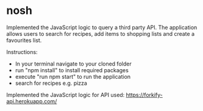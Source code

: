 # nosh

Implemented the JavaScript logic to query a third party API. The application allows users to search for recipes, add items to shopping lists and create a favourites list.

Instructions:
- In your terminal navigate to your cloned folder
- run "npm install" to install required packages
- execute "run npm start" to run the application
- search for recipes e.g. pizza

Implemented the JavaScript logic for 
API used:
https://forkify-api.herokuapp.com/
